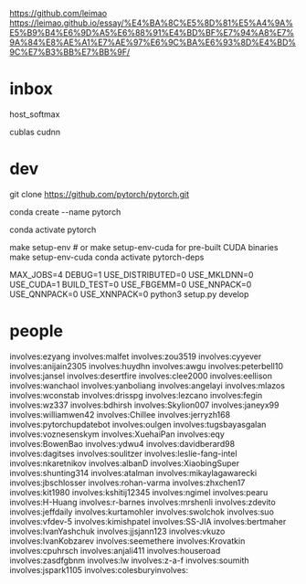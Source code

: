 

https://github.com/leimao
https://leimao.github.io/essay/%E4%BA%8C%E5%8D%81%E5%A4%9A%E5%B9%B4%E6%9D%A5%E6%88%91%E4%BD%BF%E7%94%A8%E7%9A%84%E8%AE%A1%E7%AE%97%E6%9C%BA%E6%93%8D%E4%BD%9C%E7%B3%BB%E7%BB%9F/

# inbox

host_softmax

cublas
cudnn

# dev

git clone https://github.com/pytorch/pytorch.git

conda create --name pytorch

conda activate pytorch

make setup-env  # or make setup-env-cuda for pre-built CUDA binaries
make setup-env-cuda
conda activate pytorch-deps

MAX_JOBS=4 DEBUG=1 USE_DISTRIBUTED=0 USE_MKLDNN=0 USE_CUDA=1 BUILD_TEST=0 USE_FBGEMM=0 USE_NNPACK=0 USE_QNNPACK=0 USE_XNNPACK=0 python3 setup.py develop

# people

involves:ezyang
involves:malfet
involves:zou3519
involves:cyyever
involves:anijain2305
involves:huydhn
involves:awgu
involves:peterbell10
involves:jansel
involves:desertfire
involves:clee2000
involves:eellison
involves:wanchaol
involves:yanboliang
involves:angelayi
involves:mlazos
involves:wconstab
involves:drisspg
involves:lezcano
involves:fegin
involves:wz337
involves:bdhirsh
involves:Skylion007
involves:janeyx99
involves:williamwen42
involves:Chillee
involves:jerryzh168
involves:pytorchupdatebot
involves:oulgen
involves:tugsbayasgalan
involves:voznesenskym
involves:XuehaiPan
involves:eqy
involves:BowenBao
involves:ydwu4
involves:davidberard98
involves:dagitses
involves:soulitzer
involves:leslie-fang-intel
involves:nkaretnikov
involves:albanD
involves:XiaobingSuper
involves:shunting314
involves:atalman
involves:mikaylagawarecki
involves:jbschlosser
involves:rohan-varma
involves:zhxchen17
involves:kit1980
involves:kshitij12345
involves:ngimel
involves:pearu
involves:H-Huang
involves:r-barnes
involves:mrshenli
involves:zdevito
involves:jeffdaily
involves:kurtamohler
involves:swolchok
involves:suo
involves:vfdev-5
involves:kimishpatel
involves:SS-JIA
involves:bertmaher
involves:IvanYashchuk
involves:jjsjann123
involves:vkuzo
involves:IvanKobzarev
involves:seemethere
involves:Krovatkin
involves:cpuhrsch
involves:anjali411
involves:houseroad
involves:zasdfgbnm
involves:lw
involves:z-a-f
involves:soumith
involves:jspark1105
involves:colesburyinvolves: